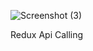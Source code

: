 
![Screenshot (3)](https://github.com/NimeshLathiya/redux-api-calling/assets/142136394/e2817ac9-4bdd-4362-921d-3047f26a7fae)

Redux Api Calling
